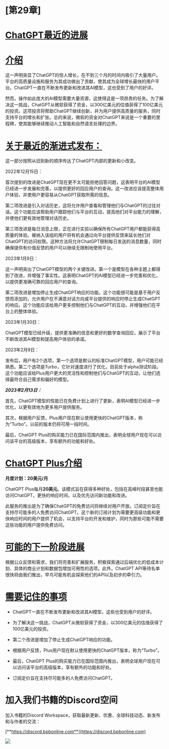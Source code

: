 # [第29章]

# [ChatGPT最近的进展](toc.xhtml#c29)

# [介绍](toc.xhtml#s255a)

这一声明突显了ChatGPT的惊人增长，在不到三个月的时间内吸引了大量用户。平台的高质量设施和服务为其成功做出了贡献，使其成为全球增长最快的用户平台。ChatGPT一直在不断发布更新和改进其AI模型，这也受到了用户的好评。

然而，操作如此庞大的AI模型需要大量资源，这使得这是一项昂贵的任务。为了解决这一挑战，ChatGPT从微软获得了资金，以300亿美元的估值获得了100亿美元的投资。这项投资将帮助ChatGPT继续创新，并为用户提供高质量的服务，同时支持平台的增长和扩张。总的来说，微软的资金对ChatGPT来说是一个重要的里程碑，使其能够继续推动人工智能和自然语言处理的边界。

# [关于最近的渐进式发布：](toc.xhtml#s256a)

这一部分按照从旧到新的顺序传达了ChatGPT内部的更新和小改变。

2022年12月15日：

首次提到的改进是ChatGPT现在更不太可能拒绝回答问题，这表明平台的AI模型已经进一步发展和完善，以提供更好的回应用户的查询。这一改进应该提高整体用户体验，并使用户更容易从ChatGPT获取所需的信息。

第二项改进是引入对话历史，这将允许用户查看和管理他们与ChatGPT的过往对话。这个功能应该帮助用户跟踪他们与平台的互动，提高他们对平台能力的理解，并使他们更有效地管理对话历史。

第三项改进是每日消息上限，正在进行实验以确保所有ChatGPT用户都能获得高质量的体验。被纳入该组的用户将有机会通过向平台提供反馈来延长他们对ChatGPT的访问权限。这种方法将允许ChatGPT限制每日发送的消息数量，同时确保提供有价值反馈的用户可以继续无限制地使用平台。

2023年1月9日：

这一声明突出了ChatGPT模型的两个关键改进。第一个是模型在各种主题上都得到了改进，并增强了事实性。这表明ChatGPT的AI模型已经进一步完善和优化，以提供更准确可靠的回应用户的查询。

第二项改进是增加停止生成ChatGPT响应的功能。这个功能很可能是基于用户反馈而添加的，允许用户在不满意对话方向或平台提供的响应时停止生成ChatGPT的响应。这个功能应该给用户更多控制他们与ChatGPT的互动，并增强他们在平台上的整体体验。

2023年1月30日：

ChatGPT模型已经升级，提供更准确的信息和更好的数学查询回应，展示了平台不断改进其AI模型和提高用户体验的承诺。

2023年2月9日：

发布后，用户有2个选项，第一个选项是默认的标准ChatGPT模型，用户可能已经熟悉。第二个选项是Turbo，它针对速度进行了优化，目前处于alpha测试阶段。这个功能应该给Plus用户更大的灵活性和控制他们与ChatGPT的互动，让他们选择最符合自己需求和偏好的模型。

***2023年2月13日：***

首先，ChatGPT模型的性能已在免费计划上进行了更新，表明AI模型已经进一步优化，以更有效地为更多用户提供服务。

其次，根据用户反馈，Plus用户现在默认使用更快的ChatGPT版本，称为“Turbo”。以前的版本仍将可用一段时间。

最后，ChatGPT Plus的购买能力已在国际范围内推出，表明全球用户现在可以访问该平台的高级版本，享有额外的功能和好处。

# [ChatGPT Plus介绍](toc.xhtml#s257a)

**月度计划：20美元/月**

ChatGPT Plus每月**20美元**。该模式旨在获得多种好处，包括在高峰时段甚至也能访问ChatGPT，更快的响应时间，以及优先访问新功能和改进。

此服务的推出是为了确保ChatGPT的免费访问将继续对用户开放。订阅定价旨在支持尽可能多的人免费访问ChatGPT。这个新的订阅计划为需要更高级功能和更快响应时间的用户提供了机会，以支持平台的开发和维护，同时为那些可能不需要这些功能的用户提供免费访问。

# [可能的下一阶段进展](toc.xhtml#s258a)

根据公众反馈和需求，我们将完善和扩展服务，积极探索通过后端优化的低成本计划、具体的商业计划和数据包增加可用性的选项。此外，ChatGPT API等待名单很快将由我们推出，早鸟可能有机会探索他们的API以及初步的牵引力。

# [需要记住的事项](toc.xhtml#s259a)

+   ChatGPT一直在不断发布更新和改进其AI模型，这些也受到用户的好评。

+   为了解决这一挑战，ChatGPT从微软获得了资金，以300亿美元的估值获得了100亿美元的投资。

+   第二个改进是增加了停止生成ChatGPT响应的功能。

+   根据用户反馈，Plus用户现在默认使用更快的ChatGPT版本，称为“Turbo”。

+   最后，ChatGPT Plus的购买能力已在国际范围内推出，表明全球用户现在可以访问该平台的高级版本，享有额外的功能和好处。

+   订阅定价旨在支持尽可能多的人免费访问ChatGPT。

# 加入我们书籍的Discord空间

加入书籍的Discord Workspace，获取最新更新、优惠、全球科技动态、新发布和与作者的交流：

[**https://discord.bpbonline.com**](https://discord.bpbonline.com)

![](images/dis.jpg)
